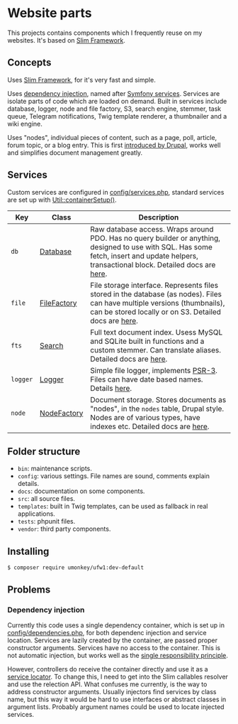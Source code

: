 # Website parts

This projects contains components which I frequently reuse on my websites.  It's based on [Slim Framework][1].


## Concepts

Uses [Slim Framework][1], for it's very fast and simple.

Uses [dependency injection][11], named after [Symfony services][12].  Services are isolate parts of code which are loaded on demand.  Built in services include database, logger, node and file factory, S3, search engine, stemmer, task queue, Telegram notifications, Twig template renderer, a thumbnailer and a wiki engine.

Uses "nodes", individual pieces of content, such as a page, poll, article, forum topic, or a blog entry.  This is first [introduced by Drupal][13], works well and simplifies document management greatly.


## Services

Custom services are configured in [config/services.php][2], standard services are set up with [Util::containerSetup()][3].

| Key | Class | Description |
|-----|-------|-------------|
| `db` | [Database][5] | Raw database access.  Wraps around PDO.  Has no query builder or anything, designed to use with SQL.  Has some fetch, insert and update helpers, transactional block.  Detailed docs are [here][4]. |
| `file` | [FileFactory][14] | File storage interface.  Represents files stored in the database (as nodes).  Files can have multiple versions (thumbnails), can be stored locally or on S3.  Detailed docs are [here][15]. |
| `fts` | [Search][16] | Full text document index.  Usess MySQL and SQLite built in functions and a custom stemmer.  Can translate aliases.  Detailed docs are [here][17]. |
| `logger` | [Logger][6] | Simple file logger, implements [PSR-3][8].  Files can have date based names.  Details [here][7]. |
| `node` | [NodeFactory][9] | Document storage.  Stores documents as "nodes", in the `nodes` table, Drupal style.  Nodes are of various types, have indexes etc.  Detailed docs are [here][10]. |

## Folder structure

- `bin`: maintenance scripts.
- `config`: various settings.  File names are sound, comments explain details.
- `docs`: documentation on some components.
- `src`: all source files.
- `templates`: built in Twig templates, can be used as fallback in real applications.
- `tests`: phpunit files.
- `vendor`: third party components.


## Installing

    $ composer require umonkey/ufw1:dev-default


## Problems

### Dependency injection

Currently this code uses a single dependency container, which is set up in [config/dependencies.php](config/dependencies.php), for both dependenc injection and service location.  Services are lazily created by the container, are passed proper constructor arguments.  Services have no access to the container.  This is not automatic injection, but works well as the [single responsibility principle][srp].

However, controllers do receive the container directly and use it as a [service locator][slp].  To change this, I need to get into the Slim callables resolver and use the relection API.  What confuses me currently, is the way to address constructor arguments.  Usually injectors find services by class name, but this way it would be hard to use interfaces or abstract classes in argument lists.  Probably argument names could be used to locate injected services.


[1]: https://www.slimframework.com/
[2]: config/services.php
[3]: src/Util.php
[4]: docs/HOWTO-database.md
[5]: src/Services/Database.php
[6]: src/Services/Logger.php
[7]: docs/HOWTO-logger.md
[8]: https://www.php-fig.org/psr/psr-3/
[9]: src/Services/NodeFactory.php
[10]: docs/HOWTO-nodes.php
[11]: https://en.wikipedia.org/wiki/Dependency_injection
[12]: https://symfony.com/doc/current/service_container.html
[13]: https://www.drupal.org/docs/7/nodes-content-types-and-fields/about-nodes
[14]: src/Services/FileFactory.php
[15]: docs/HOWTO-files.php
[16]: src/Services/Search.php
[17]: docs/HOWTO-search.md
[srp]: https://en.wikipedia.org/wiki/Single_responsibility_principle
[slp]: https://en.wikipedia.org/wiki/Service_locator_pattern
